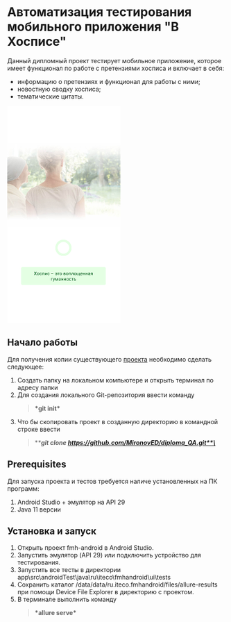 # Автоматизация тестирования мобильного приложения "В Хосписе"

Данный дипломный проект тестирует мобильное приложение, которое имеет функционал по работе с претензиями хосписа и включает в себя:

-   информацию о претензиях и функционал для работы с ними;
-   новостную сводку хосписа;
-   тематические цитаты.

![main](https://raw.githubusercontent.com/MironovED/diploma_QA/master/pic/Screenshot_1.png)

## Начало работы

Для получения копии существующего [проекта](https://github.com/MironovED/diploma_QA.git) необходимо сделать следующее:

1. Создать папку на локальном компьютере и открыть терминал по адресу папки
2. Для создания локального Git-репозитория ввести команду
    > **\***git init**\***
3. Что бы скопировать проект в созданную директорию в командной строке ввести
    > **\***git clone https://github.com/MironovED/diploma_QA.git**\***

## Prerequisites

Для запуска проекта и тестов требуется наличе установленных на ПК программ:

1. Android Studio + эмулятор на API 29
2. Java 11 версии

## Установка и запуск

1. Открыть проект fmh-android в Android Studio.
2. Запустить эмулятор (API 29) или подключить устройство для тестирования.
3. Запустить все тесты в директории app\src\androidTest\java\ru\iteco\fmhandroid\ui\tests
4. Сохранить каталог /data/data/ru.iteco.fmhandroid/files/allure-results при помощи Device File Explorer в директорию с проектом.
5. В терминале выполнить команду
    > **\***allure serve**\***
